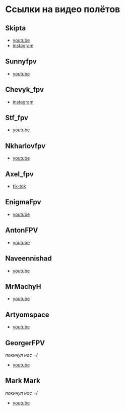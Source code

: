 # Ссылки на видео полётов

## Skipta

* [youtube](https://www.youtube.com/@SkiptaFPV)
* [instagram](https://www.instagram.com/skipta_fpv/)

## Sunnyfpv

* [youtube](https://www.youtube.com/@sunnyfpv3694)

## Chevyk_fpv

* [instagram](https://www.instagram.com/chevyk_fpv/)

## Stf_fpv

* [youtube](https://www.youtube.com/@stf_fpv)

## Nkharlovfpv

* [youtube](https://www.youtube.com/@nkharlovfpv)

## Axel_fpv

* [tik-tok](https://www.tiktok.com/@axel_fpv_)

## EnigmaFpv

* [youtube](https://youtube.com/@EnigmaFpv79)

## AntonFPV

* [youtube](https://youtube.com/@AntonFPV80)

## Naveennishad

* [youtube](https://www.youtube.com/@naveennishad)

## MrMachyH

* [youtube](https://www.youtube.com/@MrMachyH)

## Artyomspace

* [youtube](https://www.youtube.com/@artyomspace)

## GeorgerFPV

*покинул нас =(*

* [youtube](https://www.youtube.com/@georgerFPV)

## Mark Mark

*покинул нас =(*

* [youtube](https://www.youtube.com/@728239)